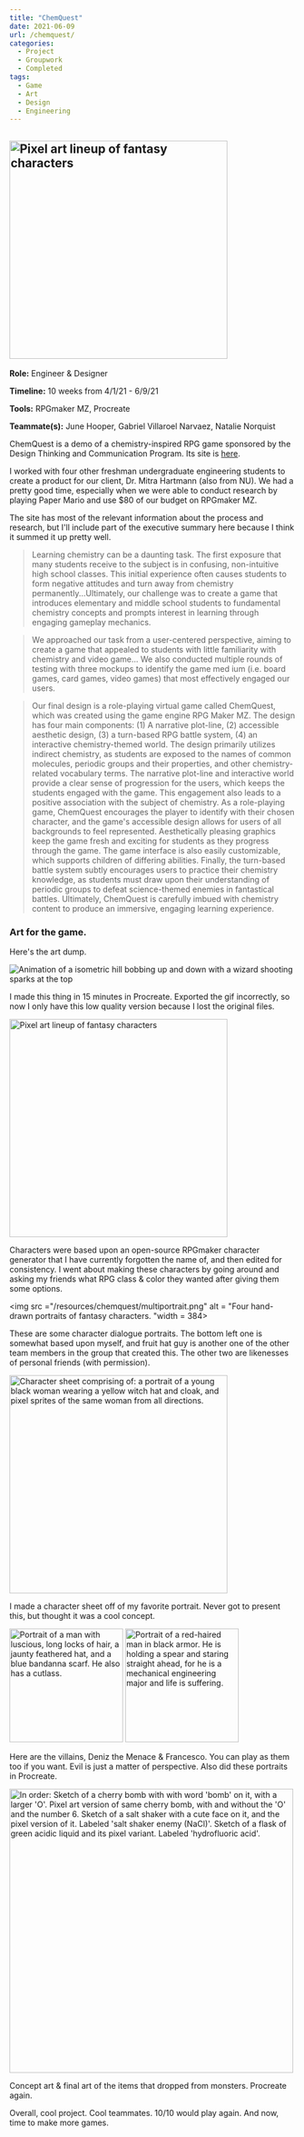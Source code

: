 ```yaml
---
title: "ChemQuest"
date: 2021-06-09
url: /chemquest/
categories: 
  - Project
  - Groupwork
  - Completed
tags:
  - Game
  - Art
  - Design
  - Engineering
---
```

## <img src ="/resources/chemquest/lineup_large.png" alt = "Pixel art lineup of fantasy characters" width = 384>

**Role:** Engineer & Designer

**Timeline:** 10 weeks from 4/1/21 - 6/9/21

**Tools:** RPGmaker MZ, Procreate

**Teammate(s):** June Hooper, Gabriel Villaroel Narvaez, Natalie Norquist

ChemQuest is a demo of a chemistry-inspired RPG game sponsored by the Design Thinking and Communication Program. Its site is [here](https://sites.google.com/u.northwestern.edu/chemquest/home).

I worked with four other freshman undergraduate engineering students to create a product for our client, 
Dr. Mitra Hartmann (also from NU). We had a pretty good time, especially when we were able to conduct
research by playing Paper Mario and use $80 of our budget on RPGmaker MZ. 

The site has most of the relevant information about the process and research, but I'll include part of the executive summary here because I think it summed it up pretty well. 

> Learning chemistry can be a daunting task. The first exposure that many students receive to the subject is in confusing, non-intuitive high school classes. This initial experience often causes students to form negative attitudes and turn away from chemistry permanently...Ultimately, our challenge was to create a game that introduces elementary and middle school students to fundamental chemistry concepts and prompts interest in learning through engaging gameplay mechanics. 

> We approached our task from a user-centered perspective, aiming to create a game that appealed to students with little familiarity with chemistry and video game... We also conducted multiple rounds of testing with three mockups to identify the game med ium (i.e. board games, card games, video games) that most effectively engaged our users. 

> Our final design is a role-playing virtual game called ChemQuest, which was created using the game engine RPG Maker MZ. The design has four main components: (1) A narrative plot-line, (2) accessible aesthetic design, (3) a turn-based RPG battle system, (4) an interactive chemistry-themed world. The design primarily utilizes indirect chemistry, as students are exposed to the names of common molecules, periodic groups and their properties, and other chemistry-related vocabulary terms. The narrative plot-line and interactive world provide a clear sense of progression for the users, which keeps the students engaged with the game. This engagement also leads to a positive association with the subject of chemistry. As a role-playing game, ChemQuest encourages the player to identify with their chosen character, and the game's accessible design allows for users of all backgrounds to feel represented. Aesthetically pleasing graphics keep the game fresh and exciting for students as they progress through the game. The game interface is also easily customizable, which supports children of differing abilities. Finally, the turn-based battle system subtly encourages users to practice their chemistry knowledge, as students must draw upon their understanding of periodic groups to defeat science-themed enemies in fantastical battles. Ultimately, ChemQuest is carefully imbued with chemistry content to produce an immersive, engaging learning experience.

### Art for the game. 
Here's the art dump.

![Animation of a isometric hill bobbing up and down with a wizard shooting sparks at the top](/resources/chemquest/chemquest.gif)	

I made this thing in 15 minutes in Procreate. Exported the gif incorrectly, so now I only have this low quality version because I lost the original files. 

<img src ="/resources/chemquest/lineup_large.png" alt = "Pixel art lineup of fantasy characters" width = 384>

Characters were based upon an open-source RPGmaker character generator that I have currently forgotten the name of, and then edited for consistency. I went about making these characters by going around and asking my friends what RPG class & color they wanted after giving them some options.

<img src ="/resources/chemquest/multiportrait.png" alt = "Four hand-drawn portraits of fantasy characters. "width = 384>

These are some character dialogue portraits. The bottom left one is somewhat based upon myself, and fruit hat guy is another one of the other team members in the group that created this. The other two are likenesses of personal friends (with permission).

<img src ="/resources/chemquest/myachara.png" alt = "Character sheet comprising of: a portrait of a young black woman wearing a yellow witch hat and cloak, and pixel sprites of the same woman from all directions. " width = 384>

I made a character sheet off of my favorite portrait. Never got to present this, but thought it was a cool concept. 

<img src ="/resources/chemquest/DenizSmall.png" alt = "Portrait of a man with luscious, long locks of hair, a jaunty feathered hat, and a blue bandanna scarf. He also has a cutlass." width = 200>
<img src ="/resources/chemquest/FrancescoPortrait.png" alt = "Portrait of a red-haired man in black armor. He is holding a spear and staring straight ahead, for he is a mechanical engineering major and life is suffering." width = 200>

Here are the villains, Deniz the Menace & Francesco. You can play as them too if you want. Evil is just a matter of perspective. Also did these portraits in Procreate.

<img src ="/resources/chemquest/pixelconcept.png" alt = "In order: Sketch of a cherry bomb with with word 'bomb' on it, with a larger 'O'. Pixel art version of same cherry bomb, with and without the 'O' and the number 6. Sketch of a salt shaker with a cute face on it, and the pixel version of it. Labeled 'salt shaker enemy (NaCl)'. Sketch of a flask of green acidic liquid and its pixel variant. Labeled 'hydrofluoric acid'. " width = 500>

Concept art & final art of the items that dropped from monsters. Procreate again.
				
Overall, cool project. Cool teammates. 10/10 would play again. And now, time to make more games. 
				


				



					

